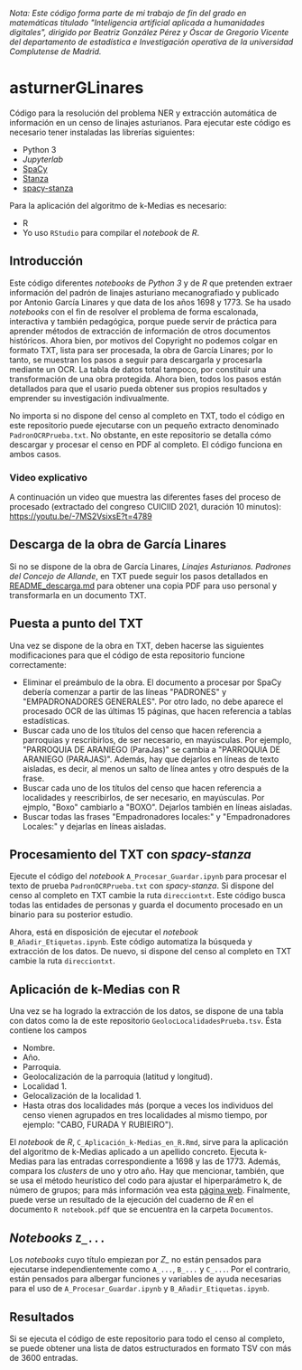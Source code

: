 _Nota: Este código forma parte de mi trabajo de fin del grado en matemáticas titulado "Inteligencia artificial aplicada a humanidades digitales", dirigido por Beatriz González Pérez y Óscar de Gregorio Vicente del departamento de estadística e Investigación operativa de la universidad Complutense de Madrid._

# asturnerGLinares
Código para la resolución del problema NER y extracción automática de información en un censo de linajes asturianos. Para ejecutar este código es necesario tener instaladas las librerías siguientes:
- Python 3
- _Jupyterlab_
- [SpaCy](https://spacy.io/)
- [Stanza](https://stanfordnlp.github.io/stanza/#getting-started)
- [spacy-stanza](https://spacy.io/universe/project/spacy-stanza)

Para la aplicación del algoritmo de k-Medias es necesario:
- R
- Yo uso `RStudio` para compilar el *notebook* de *R*.

## Introducción
Este código diferentes *notebooks* de *Python 3* y de *R* que pretenden extraer información del padrón de linajes asturiano mecanografiado y publicado por Antonio García Linares y que data de los años 1698 y 1773. Se ha usado *notebooks* con el fin de resolver el problema de forma escalonada, interactiva y también pedagógica, porque puede servir de práctica para aprender métodos de extracción de información de otros documentos históricos. Ahora bien, por motivos del Copyright no podemos colgar en formato TXT, lista para ser procesada, la obra de García Linares; por lo tanto, se muestran los pasos a seguir para descargarla y procesarla mediante un OCR. La tabla de datos total tampoco, por constituir una transformación de una obra protegida. Ahora bien, todos los pasos están detallados para que el usario pueda obtener sus propios resultados y emprender su investigación indivualmente.

No importa si no dispone del censo al completo en TXT, todo el código en este repositorio puede ejecutarse con un pequeño extracto denominado `PadronOCRPrueba.txt`. No obstante, en este repositorio se detalla cómo descargar y procesar el censo en PDF al completo. El código funciona en ambos casos.

### Video explicativo
A continuación un video que muestra las diferentes fases del proceso de procesado (extractado del congreso CUICIID 2021, duración 10 minutos): https://youtu.be/-7MS2VsixsE?t=4789

## Descarga de la obra de García Linares
Si no se dispone de la obra de García Linares, *Linajes Asturianos. Padrones del Concejo de Allande*, en TXT puede seguir los pasos detallados en [README_descarga.md](https://github.com/cmeneses1/asturnerGLinares/blob/main/README_descarga.md) para obtener una copia PDF para uso personal y transformarla en un documento TXT.

## Puesta a punto del TXT
Una vez se dispone de la obra en TXT, deben hacerse las siguientes modificaciones para que el código de esta repositorio funcione correctamente:
- Eliminar el preámbulo de la obra. El documento a procesar por SpaCy debería comenzar a partir de las líneas "PADRONES" y "EMPADRONADORES GENERALES". Por otro lado, no debe aparece  el procesado OCR de las últimas 15 páginas, que hacen referencia a tablas estadísticas.
- Buscar cada uno de los títulos del censo que hacen referencia a parroquias y rescribirlos, de ser necesario, en mayúsculas. Por ejemplo, "PARROQUIA DE ARANIEGO (ParaJas)" se cambia a "PARROQUIA DE ARANIEGO (PARAJAS)". Además, hay que dejarlos en líneas de texto aisladas, es decir, al menos un salto de línea antes y otro después de la frase.
- Buscar cada uno de los títulos del censo que hacen referencia a localidades y reescribirlos, de ser necesario, en mayúsculas. Por ejmplo, "Boxo" cambiarlo a "BOXO". Dejarlos también en líneas aisladas.
- Buscar todas las frases "Empadronadores locales:" y "Empadronadores Locales:" y dejarlas en líneas aisladas.

## Procesamiento del TXT con *spacy-stanza*
Ejecute el código del *notebook* `A_Procesar_Guardar.ipynb` para procesar el texto de prueba `PadronOCRPrueba.txt` con *spacy-stanza*. Si dispone del censo al completo en TXT cambie la ruta `direcciontxt`.  Este código busca todas las entidades de personas y guarda el documento procesado en un binario para su posterior estudio.

Ahora, está en disposición de ejecutar el *notebook* `B_Añadir_Etiquetas.ipynb`. Este código automatiza la búsqueda y extracción de los datos. De nuevo, si dispone del censo al completo en TXT cambie la ruta `direcciontxt`.

## Aplicación de k-Medias con R
Una vez se ha logrado la extracción de los datos, se dispone de una tabla con datos como la de este repositorio `GeolocLocalidadesPrueba.tsv`. Ésta contiene los campos
- Nombre.
- Año.
- Parroquia.
- Geolocalización de la parroquia (latitud y longitud).
- Localidad 1.
- Gelocalización de la localidad 1.
- Hasta otras dos localidades más (porque a veces los individuos del censo vienen agrupados en tres localidades al mismo tiempo, por ejemplo: "CABO, FURADA Y RUBIEIRO").

El *notebook* de *R*, `C_Aplicación_k-Medias_en_R.Rmd`, sirve para la aplicación del algoritmo de k-Medias aplicado a un apellido concreto. Ejecuta k-Medias para las entradas correspondiente a 1698 y las de 1773. Además, compara los *clusters* de uno y otro año. Hay que mencionar, también, que se usa el método heurístico del codo para ajustar el hiperparámetro k, de número de grupos; para más información vea esta [página web](https://www.geeksforgeeks.org/elbow-method-for-optimal-value-of-k-in-kmeans/). Finalmente, puede verse un resultado de la ejecución del cuaderno de *R* en el documento `R notebook.pdf` que se encuentra en la carpeta `Documentos`.

## *Notebooks* `Z_...`
Los *notebooks* cuyo título empiezan por *Z_* no están pensados para ejecutarse independientemente como `A_...`, `B_...` y `C_...`. Por el contrario, están pensados para albergar funciones y variables de ayuda necesarias para el uso de `A_Procesar_Guardar.ipynb` y `B_Añadir_Etiquetas.ipynb`.

## Resultados
Si se ejecuta el código de este repositorio para todo el censo al completo, se puede obtener una lista de datos estructurados en formato TSV con más de 3600 entradas.
